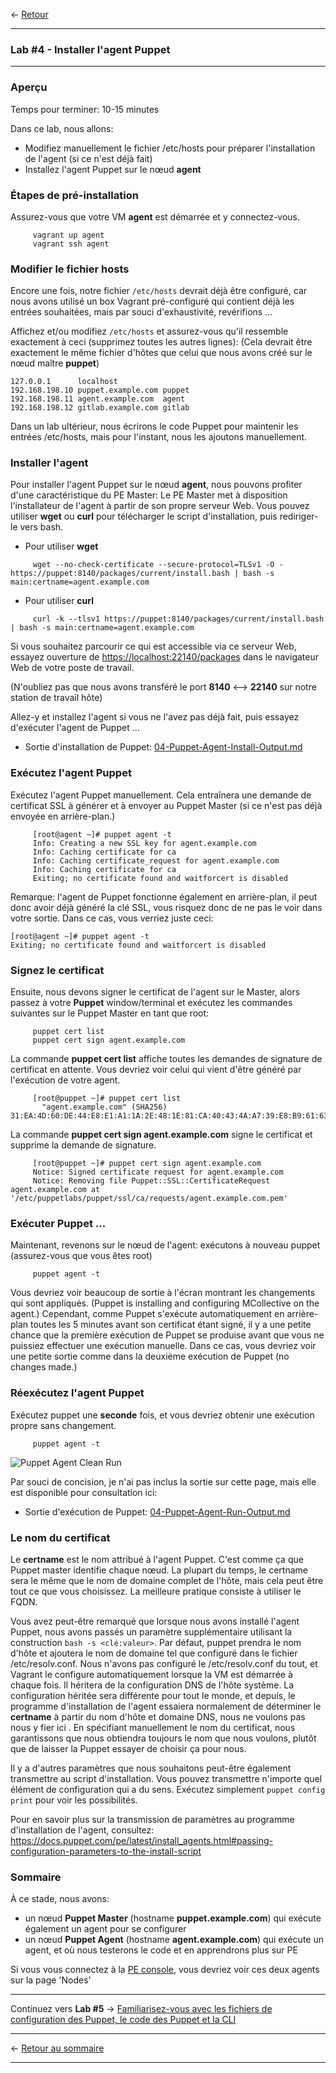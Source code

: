 <- [Retour](03-Install-Puppet-Master.md#lab-3)

---

### **Lab #4** - Installer l'agent Puppet

---

### Aperçu

Temps pour terminer: 10-15 minutes

Dans ce lab, nous allons:

* Modifiez manuellement le fichier /etc/hosts pour préparer l'installation de l'agent (si ce n'est déjà fait)
* Installez l'agent Puppet sur le nœud **agent**

### Étapes de pré-installation

Assurez-vous que votre VM **agent** est démarrée et y connectez-vous.

```shell
     vagrant up agent
     vagrant ssh agent
```

### Modifier le fichier hosts

Encore une fois, notre fichier `/etc/hosts` devrait déjà être configuré, car nous avons utilisé un box Vagrant pré-configuré qui contient déjà les entrées souhaitées, mais par souci d'exhaustivité,
revérifions ...

Affichez et/ou modifiez `/etc/hosts` et assurez-vous qu'il ressemble exactement à ceci (supprimez toutes les autres lignes):
(Cela devrait être exactement le même fichier d'hôtes que celui que nous avons créé sur le nœud maître **puppet**)

```shell
127.0.0.1      localhost
192.168.198.10 puppet.example.com puppet
192.168.198.11 agent.example.com  agent
192.168.198.12 gitlab.example.com gitlab
```

Dans un lab ultérieur, nous écrirons le code Puppet pour maintenir les entrées /etc/hosts,
mais pour l'instant, nous les ajoutons manuellement.

### Installer l'agent

Pour installer l'agent Puppet sur le nœud **agent**, nous pouvons profiter d'une
caractéristique du PE Master: Le PE Master met à disposition l'installateur de l'agent
à partir de son propre serveur Web. Vous pouvez utiliser **wget** ou **curl** pour télécharger le
script d'installation, puis rediriger-le vers bash.

* Pour utiliser **wget**

```shell
     wget --no-check-certificate --secure-protocol=TLSv1 -O - https://puppet:8140/packages/current/install.bash | bash -s main:certname=agent.example.com
```

* Pour utiliser **curl**

```shell
     curl -k --tlsv1 https://puppet:8140/packages/current/install.bash | bash -s main:certname=agent.example.com
```

Si vous souhaitez parcourir ce qui est accessible via ce serveur Web, essayez
ouverture de <https://localhost:22140/packages> dans le navigateur Web de votre poste de travail.

(N'oubliez pas que nous avons transféré le port **8140** <--> **22140** sur notre station de travail hôte)

Allez-y et installez l'agent si vous ne l'avez pas déjà fait, puis
essayez d'exécuter l'agent de Puppet ...

* Sortie d'installation de Puppet: [04-Puppet-Agent-Install-Output.md](04-Puppet-Agent-Install-Output.md)


### Exécutez l'agent Puppet

Exécutez l'agent Puppet manuellement. Cela entraînera une demande de certificat SSL
à générer et à envoyer au Puppet Master (si ce n'est pas déjà envoyée
en arrière-plan.)

```shell
     [root@agent ~]# puppet agent -t
     Info: Creating a new SSL key for agent.example.com
     Info: Caching certificate for ca
     Info: Caching certificate_request for agent.example.com
     Info: Caching certificate for ca
     Exiting; no certificate found and waitforcert is disabled
```

Remarque: l'agent de Puppet fonctionne également en arrière-plan, il peut donc avoir déjà généré la clé SSL,
vous risquez donc de ne pas le voir dans votre sortie. Dans ce cas, vous verriez juste ceci:

```shell
[root@agent ~]# puppet agent -t
Exiting; no certificate found and waitforcert is disabled
```

### Signez le certificat

Ensuite, nous devons signer le certificat de l'agent sur le Master, alors passez à votre **Puppet**
window/terminal et exécutez les commandes suivantes sur le Puppet Master en tant que root:

```shell
     puppet cert list
     puppet cert sign agent.example.com
```

La commande **puppet cert list** affiche toutes les demandes de signature de certificat en attente. Vous devriez voir celui qui vient d'être généré par l'exécution de votre agent.

```shell
     [root@puppet ~]# puppet cert list
       "agent.example.com" (SHA256) 31:EA:4D:60:DE:44:E8:E1:A1:1A:2E:48:1E:81:CA:40:43:4A:A7:39:E8:B9:61:63:F3:0F:CF:2E:B7:CC:98:22
```

La commande **puppet cert sign agent.example.com** signe le certificat et supprime la demande de signature.

```shell
     [root@puppet ~]# puppet cert sign agent.example.com
     Notice: Signed certificate request for agent.example.com
     Notice: Removing file Puppet::SSL::CertificateRequest agent.example.com at '/etc/puppetlabs/puppet/ssl/ca/requests/agent.example.com.pem'
```

### Exécuter Puppet ...

Maintenant, revenons sur le nœud de l'agent: exécutons à nouveau puppet (assurez-vous que vous êtes root)

```shell
     puppet agent -t
```

Vous devriez voir beaucoup de sortie à l'écran montrant les changements qui sont appliqués.
(Puppet is installing and configuring MCollective on the agent.)
Cependant, comme Puppet s'exécute automatiquement en arrière-plan toutes les 5 minutes avant
son certificat étant signé, il y a une petite chance que la première exécution de Puppet
se produise avant que vous ne puissiez effectuer une exécution manuelle. Dans ce cas, vous devriez voir une petite sortie comme dans la deuxième exécution de Puppet (no changes made.)

### Réexécutez l'agent Puppet

Exécutez puppet une **seconde** fois, et vous devriez obtenir une exécution propre sans changement.

```shell
     puppet agent -t
```

![Puppet Agent Clean Run](images/Puppet-Agent-Clean-Run-agent.png)

Par souci de concision, je n'ai pas inclus la sortie sur cette page, mais elle est disponible pour consultation ici:

* Sortie d'exécution de Puppet: [04-Puppet-Agent-Run-Output.md](04-Puppet-Agent-Run-Output.md)

### Le nom du certificat

Le **certname** est le nom attribué à l'agent Puppet. C'est comme ça que Puppet
master identifie chaque nœud. La plupart du temps, le certname sera le même
que le nom de domaine complet de l'hôte, mais cela peut être tout ce que vous choisissez. La meilleure pratique consiste à
utiliser le FQDN.

Vous avez peut-être remarqué que lorsque nous avons installé l'agent Puppet, nous avons passés
un paramètre supplémentaire utilisant la construction `bash -s <clé:valeur>`. Par défaut, puppet prendra le nom d'hôte et ajoutera le nom de domaine tel que configuré dans le fichier /etc/resolv.conf.
Nous n'avons pas configuré le /etc/resolv.conf du tout, et Vagrant le configure automatiquement lorsque
la VM est démarrée à chaque fois. Il héritera de la configuration DNS de l'hôte système.
La configuration héritée sera différente pour tout le monde, et depuis,
le programme d'installation de l'agent essaiera normalement de déterminer le **certname** à partir du
nom d'hôte et domaine DNS, nous ne voulons pas nous y fier ici .
En spécifiant manuellement le nom du certificat, nous garantissons que nous
obtiendra toujours le nom que nous voulons, plutôt que de laisser la Puppet essayer de choisir
ça pour nous.

Il y a d'autres paramètres que nous souhaitons peut-être également transmettre au script d'installation.
Vous pouvez transmettre n'importe quel élément de configuration qui a du sens. Exécutez simplement `puppet config print` pour voir les possibilités.

Pour en savoir plus sur la transmission de paramètres au programme d'installation de l'agent, consultez: https://docs.puppet.com/pe/latest/install_agents.html#passing-configuration-parameters-to-the-install-script

### Sommaire

À ce stade, nous avons:

- un nœud **Puppet Master** (hostname **puppet.example.com**) qui exécute également un agent pour se configurer
- un nœud **Puppet Agent** (hostname **agent.example.com**) qui exécute un agent, et où nous testerons le code et en apprendrons plus sur PE

Si vous vous connectez à la [PE console](https://127.0.0.1:22443/), vous devriez voir ces deux agents sur la page 'Nodes'

---

Continuez vers **Lab #5** -> [Familiarisez-vous avec les fichiers de configuration des Puppet, le code des Puppet et la CLI](05-Puppet-Config-and-Code.md#lab-5)

---

<- [Retour au sommaire](/README.md)

---
